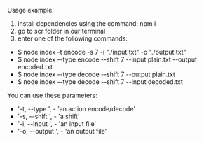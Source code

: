 Usage example:

1. install dependencies using the command: npm i
2. go to scr folder in our terminal
3. enter one of the following commands:

  - $ node index -t encode -s 7 -i "./input.txt" -o "./output.txt"
  - $ node index --type encode --shift 7 --input plain.txt --output encoded.txt
  - $ node index --type decode --shift 7  --output plain.txt
  - $ node index --type decode --shift 7 --input decoded.txt

  You can use these parameters:

  - '-t, --type <string>', - 'an action encode/decode'
  - '-s, --shift <number>', - 'a shift'
  - '-i, --input <string>', - 'an input file'
  - '-o, --output <string>', - 'an output file'